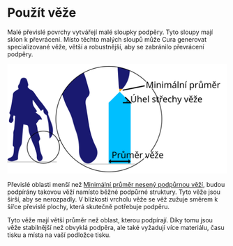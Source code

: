 Použít věže
====
Malé převislé povrchy vytvářejí malé sloupky podpěry. Tyto sloupy mají sklon k převrácení. Místo těchto malých sloupů může Cura generovat specializované věže, větší a robustnější, aby se zabránilo převrácení podpěry.

![Věž podpírá meč, který by jinak měl velmi malou převislou plochu](../images/support_use_towers_cs.svg)

Převislé oblasti menší než [Minimální průměr nesený podpůrnou věží](support_minimal_diameter.md), budou podpírány takovou věží namísto běžné podpůrné struktury. Tyto věže jsou širší, aby se nerozpadly. V blízkosti vrcholu věže se věž zužuje směrem k šířce převislé plochy, která skutečně potřebuje podpěru.

Tyto věže mají větší průměr než oblast, kterou podpírají. Díky tomu jsou věže stabilnější než obvyklá podpěra, ale také vyžadují více materiálu, času tisku a místa na vaší podložce tisku.